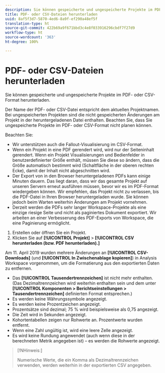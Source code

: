 ```yaml
---
description: Sie können gespeicherte und ungespeicherte Projekte im PDF- oder CSV-Format herunterladen.
title: PDF- oder CSV-Dateien herunterladen
uuid: 8af5f3d7-5870-4ed6-8a9f-ef290a48ef5f
translation-type: ht
source-git-commit: 422b69a9f671bbd3c4e8f033916296cbdf7f27d9
workflow-type: ht
source-wordcount: '363'
ht-degree: 100%

---
```



# PDF- oder CSV-Dateien herunterladen

Sie können gespeicherte und ungespeicherte Projekte im PDF- oder CSV-Format herunterladen.

Der Name der PDF- oder CSV-Datei entspricht dem aktuellen Projektnamen. Bei ungespeicherten Projekten sind die nicht gespeicherten Änderungen am Projekt in der heruntergeladenen Datei enthalten. Beachten Sie, dass Sie ungespeicherte Projekte im PDF- oder CSV-Format nicht planen können.

Beachten Sie:

* Wir unterstützen auch die Fallout-Visualisierung im CSV-Format.
* Wenn ein Projekt in eine PDF gerendert wird, wird nur der Seiteninhalt gerendert. Wenn ein Projekt Visualisierungen und Bedienfelder in benutzerdefinierter Größe enthält, müssen Sie diese so ändern, dass die Größe automatisch bestimmt wird (Schaltfläche in der oberen rechten Ecke), damit der Inhalt nicht abgeschnitten wird.
* Der Export von in den Browser heruntergeladenen PDFs kann einige Minuten dauern. Das liegt daran, dass wir das gesamte Projekt auf unseren Servern erneut ausführen müssen, bevor wir es im PDF-Format wiedergeben können. Wir empfehlen, das Projekt nicht zu verlassen, bis die PDF-Datei in Ihren Browser heruntergeladen wurde. Sie können jedoch beim Warten weiterhin Änderungen am Projekt vornehmen.
* Derzeit werden die PDFs sehr langer Workspace-Projekte als eine einzige riesige Seite und nicht als paginiertes Dokument exportiert. Wir arbeiten an einer Verbesserung des PDF-Exports von Workspace, die eine Paginierung ermöglicht.

1. Erstellen oder öffnen Sie ein Projekt.
1. Klicken Sie auf **[!UICONTROL Projekt]** > **[!UICONTROL CSV herunterladen (bzw. PDF herunterladen).]**

Am 11. April 2019 wurden mehrere Änderungen an **[!UICONTROL CSV-Downloads]** (und **[!UICONTROL In Zwischenablage kopieren]**) in Analysis Workspace vorgenommen, um die Formatierung aus den exportierten Daten zu entfernen.
* Das **[!UICONTROL Tausendertrennzeichen]** ist nicht mehr enthalten. (Das Dezimaltrennzeichen wird weiterhin enthalten sein und dem unter **[!UICONTROL Komponenten > Berichtseinstellungen > Tausendertrennzeichen]** definierten Format entsprechen.)
* Es werden keine Währungssymbole angezeigt.
* Es werden keine Prozentzeichen angezeigt.
* Prozentsätze sind dezimal; 75 % wird beispielsweise als 0,75 angezeigt.
* Die Zeit wird in Sekunden angezeigt.
* Kohortentabellen zeigen nur Rohwerte an. Prozentwerte wurden entfernt.
* Wenn eine Zahl ungültig ist, wird eine leere Zelle angezeigt.
* Es wird keine Rundung angewendet (auch wenn diese in der berechneten Metrik angegeben ist) – es werden die Rohwerte angezeigt.

>[!NHinweis:]
>
> Numerische Werte, die ein Komma als Dezimaltrennzeichen verwenden, werden weiterhin in der exportierten CSV angegeben.
